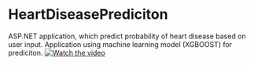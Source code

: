 # HeartDiseasePrediciton
ASP.NET application, which predict probability of heart disease based on user input. 
Application using machine learning model (XGBOOST) for prediciton.
[![Watch the video](https://i.imgur.com/vKb2F1B.png)](https://www.youtube.com/watch?v=4yDgtgCTGXk)
